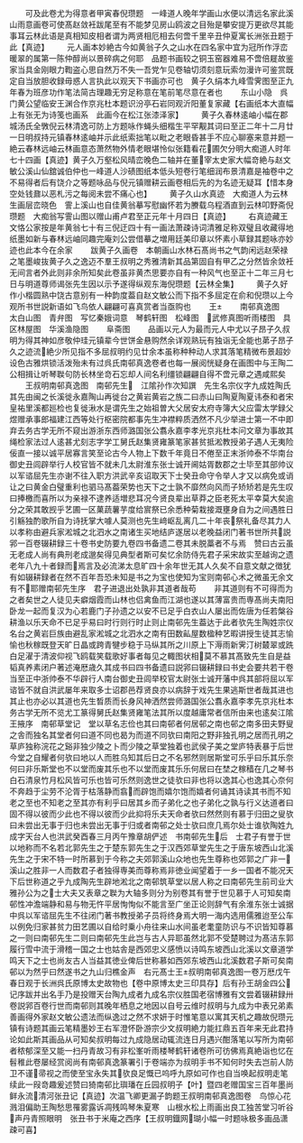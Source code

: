 <!-- { "loadSidebar": true } -->
　　可及此卷尤为得意者甲寅春倪瓒题　一峰道人晚年学画山水便以清远名家此溪山雨意画卷可使髙赵敛衽跋尾至有不能梦见房山鸥波之目殆是攀安提万更欲尽其能事耳云林此语是真相知皮相者谓为两贤相厄相去何啻千里辛丑仲夏寓长洲张丑题于此【真迹】
　　元人画本妙絶古今如黄翁子久之山水在四名家中宜为冠所作浮峦暖翠的属第一陈仲醇尚以景碎病之何耶　品题书画较之铜玉窑器难易不啻倍屣故鉴家当具金刚眼力鞫盗心思自然万不失一吾党乍见卷轴切须刻意玩索勿漫许可鉴赏既定自当放胆收録毋惑人言执此以观天下书画亦可也　黄子久绢本九峰雪霁图至正九年春为班彦功作笔法简古理趣无穷足称意在笔前笔尽意在者也
　　东山小隐　呉门黄公望临安王渊合作京兆杜本题识汾亭石岩同观沂阳董复家藏【右画纸本大直幅上有张无为诗笺也画系　此画今在松江张漆泽家】
　　黄子久春林逺岫小幅在郡城汤氏全斆倪云林清逸可防上方题咏作蝇头细楷生平罕觏其词曰至正二年十二月廿一日明叔持元镇春林逺岫并示此纸索拙笔以毗之老眼昏甚手不应心聊塞来意并题一絶云春林远岫云林画意态萧然物外情老眼堪怜似张籍看花圃欠分明大痴道人时年七十四画【真迹】黄子久万壑松风晴峦晚色二轴并在董宰太史家大幅竒絶与赵文敏公溪山仙舘诚伯仲也一峰道人沙碛图纸本低头短卷行笔细润布景清嘉是袖卷中之不易得者后有饶介之等题咏品与倪元镇赠耕云画卷相后先的为名迹无疑耳【惜本身空处钱鼐以恶札污之每阅未尝不痛心也】
　　黄子久山水真迹　大痴道人为云林生画层峦晓色　霅上溪山也自佳黄翁摹写慰幽怀若为賸载乌程酒直到云林叩野斋倪瓒题　大痴翁写霅山图以赠山甫卢君至正元年十月四日【真迹】
　　右真迹藏王文恪公家按是年黄翁七十有三倪迂四十有一画法萧疎诗词清雅足称双璧且收藏得地纸墨如新与春林远岫同趣完庵刘公尝借摹之増用廷美印章以怀素小草録其题咏亦妙迹也此本今在余家
　　跋黄子久画卷　本朝画山水林石髙尚书之气韵闲远赵荣禄之笔墨峻抜黄子久之逸迈不羣王叔明之秀雅清新其品第固自有甲乙之分然皆余敛衽无间言者外此则非余所知矣此卷虽非黄杰思要亦自有一种风气也至正十二年三月七日与明道尊师谒张先生因以示予遂得纵观东海倪瓒题【云林全集】
　　黄子久好作小楷圆熟中饶古意别有一种韵度葢自赵文敏公而下指不多屈定在俞和倪瓒以上今观所书世説新语如飞鸟依人翩翩可喜真赏者当亟购也
　　王
　　南邨真逸图　太白山图　青弁图　写忆秦娥词意　琴鹤轩图　松峰图　武修真图听雨楼图　具区林屋图　华溪渔隐图
　　阜斋图
　　品画以元人为最而元人中尤以子昂子久叔明为得其神如彦敬仲珪元镇辈今世饼金悬购然余详观熟玩有独诣无全能也苐子昂子久之迹流絶少所见指不多屈叔明约见廿余本虽称种种动人求其落笔精微布景超妙设色古雅烘锁活泼殆未有过呉氏南邨真逸卷者也每一展阅恍疑身在画图中与王陶二公相揖让听琴聫句防长林坐竒石忘却人间名利缰锁翩翩自得不啻元章之遇咸熙矣
　　王叔明南邨真逸图　南邨先生　江隂孙作次知譔　先生名宗仪字九成姓陶氏其先由闽之长溪徙永嘉陶山再徙台之黄岩黄岩之族二曰赤山曰陶夏陶夏讳泰和者宋皇祐里溪都廵检也复徙湫水是谓先生之始祖曽大父居安太府寺簿大父应雷太学録父煜赠承事郎福建江西等处行枢密院都事先生冲襟粹质洒然不凡少举进士第一不中即弃去务古学无所不窥出游浙东西师潞国张公翥永嘉李孝光京兆杜本问文章为事故其绳检家法过人逺甚尤刻志字学工舅氏赵集贤雍篆笔家甚贫抵淞教授弟子遇人无夷险佞直一接以诚平居寡言笑至论古今人物上下数千年竟日不倦至正末浙帅泰不华南台御史丑闾辟举行人校官皆不就未几太尉淮东张士诚开阃姑胥数郡之士毕至其部帅议以军谘屈先生亦谢不往入职方洪武辛亥诏取天下士癸丑命守令举人才又以病免或诮让之曰黄金白璧重利也驷马髙葢荣势也天下之士孰不靡然向风而子矫矫若是先生叹曰捧檄而喜所以为亲禄不逮养适増悲耳况今贤良辈出草莽之臣老死太平幸莫大矣逾分之荣其敢觊乎艺圃一区菓蔬薯芋度给賔祭已余悉种菊栽接溉壅身自为之间遇胜日引觞独酌歌所自为诗抚掌大噱人莫测也先生﨑岖乱离几二十年丧祭礼备尽其力人以孝称由避兵家淞城之北泗水之南诸生买地结庐遂居以老晚益闭门著书世所共説郛一百卷辍耕録三十卷书史防要九卷四书备遗二卷其未脱藁者不与焉　赞曰古云虽无老成人尚有典刑老成邈矣得见典型者斯可矣忆余防侍先君子采宋故实至越询之遗老年八九十者録而焉言及必流涕太息旷四十余年世无其人久矣不自意文献之徴犹有如辍耕録者在然不百年吾恐未知是书之为宝也使知为宝则南邨心术之微虽无余文有不耶赠南邨先生序　君子进退出处孰非其道者哉苟
　　非其道则有不可得而为之者矣世之人徒见夫癖烟霞而山林也侣禽鱼而江湖也遂以其薄富贵而専髙尚夫南阳卧龙一起而复汉为心若鹿门子孙遗之以安不已足乎白衣山人屡出而佐唐为任若槃谷耕渔以乐天命不已足乎易曰时行则行时止则止南邨先生葢达于此者欤先生陶姓宗仪名台之黄岩巨族由避乱家淞城之北泗水之南有田数畆屋数楹种艺暇讲授生徒其志愉愉也秋稼既登天旷日晶或跨青犍步稳于马纵其所之川原上下溽雨新霁汀树樷翠或跣白足濯于清波仰视飞鸥载笑载歌好事者每见之輙图状相莫不慕其髙致先生自是益韬真养素闭户著述淹厯歳久其成书曰四书备遗曰説郛曰辍耕録曰书史会要共若干卷当至正中浙帅泰不华辟行人南台御史丑闾举校官太尉张士诚开藩中呉其部将屈以军谘皆不就自洪武屡年来取多士诏郡邑荐贤良亦以病辞于戏先生果逃斯世者哉其进也其止也亦必以其道也先生晳质而长身风神洒然尝师潞国张公翥永嘉李孝先京兆杜本务古学无所不览尤工篆得舅氏赵集贤雍笔法其所以度越庸常者信所由来也逺矣江隂王掖序　南邨草堂记　堂以草名志俭也其曰南邨者何居邨之南也邨之南多田夫野叟之舎而独名其堂者何曰道不同也曷为而道不同欤曰南阳之野非独孔明之居而孔明之草庐独称浣花之谿非独少陵之卜而少陵之草堂独着也武侯子美之堂庐特表暴于后世今堂之自耀者何欤曰地以人而胜乌知其后日之不名邪然则居斯堂可乐乎曰乐其乐奈何曰非乐斯堂也不以堂而废其乐也不以堂而废其乐乐何居曰在埜之稼穑在几之琴书白石清泉竹月松风皆可乐也皆可乐然则逸世之徒欤曰非也将以逸其心也逸其心奈何不奔趋于尘劳不沦胥于枯落静而翕而辟饱而嬉尔饱而嬉者何诵其诗读其书而不知老之至也不知老之至其亦有利乎曰居其乡而子弟化之也子弟化之孰与行义达道者曰固不得以彼而少此也不得以彼而少此抑将乐夫天命者欤曰然然则有慕于归田之叟欤曰未尝出无事于归也未尝出无事于归或者南邨之处士欤曰庶几焉尔处士谁欤陶姓九成字天台人也洪武癸酉春三月丙午豫章胡俨述　书南邨先生后　士君子有誉于世以地称而不名若北郭先生之于楚东郭先生之于汉西郊草堂先生之于唐东坡西山北溪先生之于宋不特一时所慕到于今称之夫郊郭溪山众地也先生尊称也郊郭之广非一溪山之胜非一人而数君子者独得専美而尊称焉非徳业闻望着于一乡一国者不能况天下后世称道之乎九成陶先生辟地淞北之南邨筑草堂以居人称之曰南邨先生前司业大雅孙公为之士大夫又表章之聫为大轴多则分为别卷其有誉于世见慕于人可知矣南邨性冲澹端静和易与物无忤平居恂恂似不能言至广坐正论则辞气有余淮东张士诚据中呉以军谘屈先生不往闭门著书教授弟子员将终身焉大明一海内选用儒雅迨至公车以例免归家甚贫力田艺圃以自给时乗小舟往来山水间虽老耄童防识与不识皆知尊慕之一则曰南邨先生二则曰南邨先生此岂与古人异耶虽然北郭不受楚聘过为髙洁东郭履行雪中流于滑稽一国之士也姑舎是西郊忠义感愤以诗鸣东坡西山北溪以文章道学鸣天下之士也尚友古人当益其徳业俾后世称慕如西郊东坡西山北溪数君子斯可矣南邨以为然乎曰然遂书之九山归樵金声　右元髙士王叔明南邨真逸图一卷万厯戊午春日观于长洲呉氏原博太史故物也【卷中原博太史三印具存】后有孙王胡金四公记序跋并出名手乃是投赠天台陶九成者九成名宗仪胜国老宿博雅有文尝着辍耕録卅卷説郛百卷行世而南邨则其晚年栖息之地因以自号云维时叔明与九成为中表兄弟素善画得外家赵文敏公遗法而纵逸过之然不求妍于时惟笔意以寓其天机之趣故倪瓒元镇有诗题其画云笔精墨妙王右军澄怀卧游宗少文叔明絶力能扛鼎五百年来无此君持论如此斯其画品从可知矣叔明每过九成隐居动辄流连日月遇兴酣落笔以写所为南邨者秾郁深至又能一扫丹青故习有非松峯听雨楼琴鹤轩诸卷所可彷佛焉真絶诣也忆在髫稚此卷屡经赏阅尚有南邨真逸篆署引于卷端亦为叔明手书不知何时失去岂前人防卫不谨帚视之而使至宝永失其欤良足慨已呜呼九原如可作也自当唤起叔明走笔续此一叚竒趣爰述赞曰猗南邨比璵璠在丘园叔明子【叶】暨四老赠国宝三百年墨尚鲜永流清河张丑记【真迹】次温飞卿更漏子韵题王叔明南邨真逸图卷　鸟惊心花溅泪偏助王陶愁思罹雾露诉凋残鸣琴朱夏寒　山根水松上雨画出良工独苦堂习听谷声丹青照眼明　张丑书于米庵之西序【王叔明鐡网瑚小幅一时题咏极多画品潇疎可喜】
